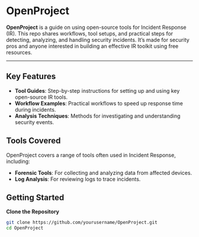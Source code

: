 # OpenProject

**OpenProject** is a guide on using open-source tools for Incident Response (IR). This repo shares workflows, tool setups, and practical steps for detecting, analyzing, and handling security incidents. It’s made for security pros and anyone interested in building an effective IR toolkit using free resources.

---

## Key Features

- **Tool Guides**: Step-by-step instructions for setting up and using key open-source IR tools.
- **Workflow Examples**: Practical workflows to speed up response time during incidents.
- **Analysis Techniques**: Methods for investigating and understanding security events.

## Tools Covered

OpenProject covers a range of tools often used in Incident Response, including:

- **Forensic Tools**: For collecting and analyzing data from affected devices.
- **Log Analysis**: For reviewing logs to trace incidents.

## Getting Started

**Clone the Repository**

   ```bash
   git clone https://github.com/yourusername/OpenProject.git
   cd OpenProject
